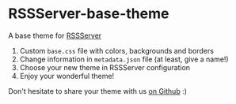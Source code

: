 RSSServer-base-theme
===================

A base theme for [RSSServer](https://rssserver.org)

1. Custom ```base.css``` file with colors, backgrounds and borders
2. Change information in ```metadata.json``` file (at least, give a name!)
3. Choose your new theme in RSSServer configuration
4. Enjoy your wonderful theme!

Don't hesitate to share your theme with us [on Github](https://github.com/RSSServer/RSSServer/issues) :)

